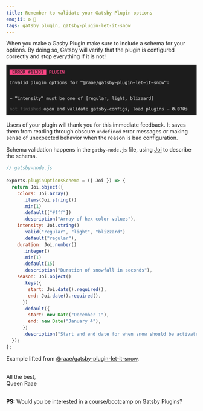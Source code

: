 ```yaml
---
title: Remember to validate your Gatsby Plugin options
emojii: ⚙️ 📐
tags: gatsby plugin, gatsby-plugin-let-it-snow
---
```


When you make a Gasby Plugin make sure to include a schema for your options. By doing so, Gatsby will verify that the plugin is configured correctly and stop everything if it is not!

![Options Error](./option-error.jpg)

Users of your plugin will thank you for this immediate feedback. It saves them from reading through obscure `undefined` error messages or making sense of unexpected behavior when the reason is bad configuration.

Schema validation happens in the `gatby-node.js` file, using [Joi](https://joi.dev) to describe the schema.

```js
// gatsby-node.js

exports.pluginOptionsSchema = ({ Joi }) => {
  return Joi.object({
    colors: Joi.array()
      .items(Joi.string())
      .min(1)
      .default(["#fff"])
      .description("Array of hex color values"),
    intensity: Joi.string()
      .valid("regular", "light", "blizzard")
      .default("regular"),
    duration: Joi.number()
      .integer()
      .min(1)
      .default(15)
      .description("Duration of snowfall in seconds"),
    season: Joi.object()
      .keys({
        start: Joi.date().required(),
        end: Joi.date().required(),
      })
      .default({
        start: new Date("December 1"),
        end: new Date("January 4"),
      })
      .description("Start and end date for when snow should be activated"),
  });
};
```

Example lifted from [@raae/gatsby-plugin-let-it-snow](https://github.com/queen-raae/gatsby-plugin-let-it-snow/blob/main/plugin/gatsby-node.js).

&nbsp;  
All the best,  
Queen Raae

&nbsp;  
**PS:** Would you be interested in a course/bootcamp on Gatsby Plugins?
